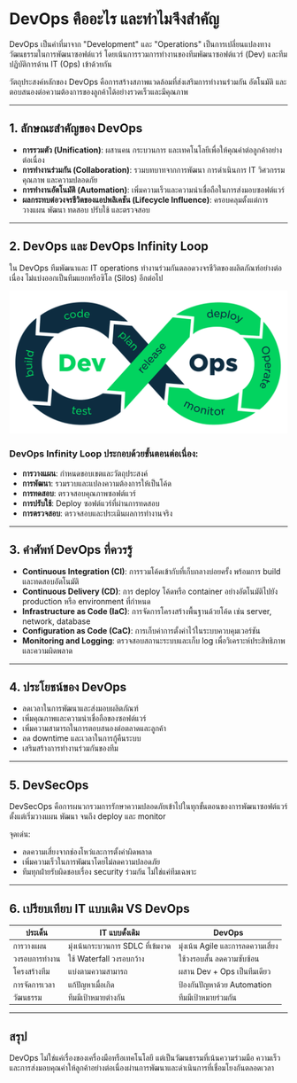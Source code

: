 # DevOps คืออะไร และทำไมจึงสำคัญ

DevOps เป็นคำที่มาจาก "Development" และ "Operations" เป็นการเปลี่ยนแปลงทางวัฒนธรรมในการพัฒนาซอฟต์แวร์ โดยเน้นการรวมการทำงานของทีมพัฒนาซอฟต์แวร์ (Dev) และทีมปฏิบัติการด้าน IT (Ops) เข้าด้วยกัน

วัตถุประสงค์หลักของ DevOps คือการสร้างสภาพแวดล้อมที่ส่งเสริมการทำงานร่วมกัน อัตโนมัติ และตอบสนองต่อความต้องการของลูกค้าได้อย่างรวดเร็วและมีคุณภาพ

---

## 1. ลักษณะสำคัญของ DevOps

* **การรวมตัว (Unification)**: ผสานคน กระบวนการ และเทคโนโลยีเพื่อให้คุณค่าต่อลูกค้าอย่างต่อเนื่อง
* **การทำงานร่วมกัน (Collaboration)**: รวมบทบาทจากการพัฒนา การดำเนินการ IT วิศวกรรมคุณภาพ และความปลอดภัย
* **การทำงานอัตโนมัติ (Automation)**: เพิ่มความเร็วและความน่าเชื่อถือในการส่งมอบซอฟต์แวร์
* **ผลกระทบต่อวงจรชีวิตของแอปพลิเคชัน (Lifecycle Influence)**: ครอบคลุมตั้งแต่การวางแผน พัฒนา ทดสอบ ปรับใช้ และตรวจสอบ

---

## 2. DevOps และ DevOps Infinity Loop

ใน DevOps ทีมพัฒนาและ IT operations ทำงานร่วมกันตลอดวงจรชีวิตของผลิตภัณฑ์อย่างต่อเนื่อง ไม่แบ่งออกเป็นทีมแยกหรือซิโล (Silos) อีกต่อไป

![DevOps Infinity Loop](/DevOps_Course//Images/devops-infinity-loop.png)

### DevOps Infinity Loop ประกอบด้วยขั้นตอนต่อเนื่อง:

* **การวางแผน**: กำหนดขอบเขตและวัตถุประสงค์
* **การพัฒนา**: รวมรวบและแปลงความต้องการให้เป็นโค้ด
* **การทดสอบ**: ตรวจสอบคุณภาพซอฟต์แวร์
* **การปรับใช้**: Deploy ซอฟต์แวร์ที่ผ่านการทดสอบ
* **การตรวจสอบ**: ตรวจสอบและประเมินผลการทำงานจริง

---

## 3. คำศัพท์ DevOps ที่ควรรู้

* **Continuous Integration (CI)**: การรวมโค้ดเข้ากับที่เก็บกลางบ่อยครั้ง พร้อมการ build และทดสอบอัตโนมัติ
* **Continuous Delivery (CD)**: การ deploy โค้ดหรือ container อย่างอัตโนมัติไปยัง production หรือ environment ที่กำหนด
* **Infrastructure as Code (IaC)**: การจัดการโครงสร้างพื้นฐานด้วยโค้ด เช่น server, network, database
* **Configuration as Code (CaC)**: การเก็บค่าการตั้งค่าไว้ในระบบควบคุมเวอร์ชัน
* **Monitoring and Logging**: ตรวจสอบสถานะระบบและเก็บ log เพื่อวิเคราะห์ประสิทธิภาพและความผิดพลาด

---

## 4. ประโยชน์ของ DevOps

* ลดเวลาในการพัฒนาและส่งมอบผลิตภัณฑ์
* เพิ่มคุณภาพและความน่าเชื่อถือของซอฟต์แวร์
* เพิ่มความสามารถในการตอบสนองต่อตลาดและลูกค้า
* ลด downtime และเวลาในการกู้คืนระบบ
* เสริมสร้างการทำงานร่วมกันของทีม

---

## 5. DevSecOps

DevSecOps คือการผนวกรวมการรักษาความปลอดภัยเข้าไปในทุกขั้นตอนของการพัฒนาซอฟต์แวร์ ตั้งแต่เริ่มวางแผน พัฒนา จนถึง deploy และ monitor

จุดเด่น:

* ลดความเสี่ยงจากช่องโหว่และการตั้งค่าผิดพลาด
* เพิ่มความเร็วในการพัฒนาโดยไม่ลดความปลอดภัย
* ทีมทุกฝ่ายรับผิดชอบเรื่อง security ร่วมกัน ไม่ใช่แค่ทีมเฉพาะ

---

## 6. เปรียบเทียบ IT แบบเดิม VS DevOps

| ประเด็น       | IT แบบดั้งเดิม                    | DevOps                            |
| ------------- | --------------------------------- | --------------------------------- |
| การวางแผน     | มุ่งเน้นกระบวนการ SDLC ที่เข้มงวด | มุ่งเน้น Agile และการลดความเสี่ยง |
| วงรอบการทำงาน | ใช้ Waterfall วงรอบกว้าง          | ใช้วงรอบสั้น ลดความซับซ้อน        |
| โครงสร้างทีม  | แบ่งตามความสามารถ                 | ผสาน Dev + Ops เป็นทีมเดียว       |
| การจัดการเวลา | แก้ปัญหาเมื่อเกิด                 | ป้องกันปัญหาด้วย Automation       |
| วัฒนธรรม      | ทีมมีเป้าหมายต่างกัน              | ทีมมีเป้าหมายร่วมกัน              |

---

## สรุป

DevOps ไม่ใช่แค่เรื่องของเครื่องมือหรือเทคโนโลยี แต่เป็นวัฒนธรรมที่เน้นความร่วมมือ ความเร็ว และการส่งมอบคุณค่าให้ลูกค้าอย่างต่อเนื่องผ่านการพัฒนาและดำเนินการที่เชื่อมโยงกันตลอดเวลา
